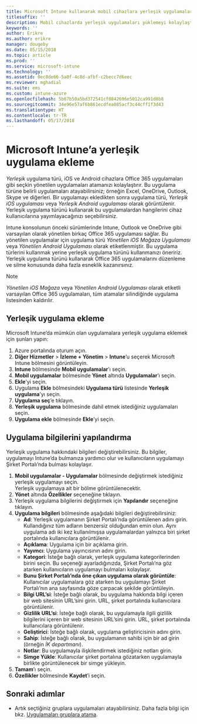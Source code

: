 ```yaml
---
title: Microsoft Intune kullanarak mobil cihazlara yerleşik uygulamalar yükleme
titlesuffix: ''
description: Mobil cihazlarda yerleşik uygulamaları yüklemeyi kolaylaştırmak için Intune’u nasıl kullanabileceğinizi öğrenin.
keywords: ''
author: Erikre
ms.author: erikre
manager: dougeby
ms.date: 05/15/2018
ms.topic: article
ms.prod: ''
ms.service: microsoft-intune
ms.technology: ''
ms.assetid: 0ec8de66-5a0f-4c8d-afbf-c2becc7d6eec
ms.reviewer: mghadial
ms.suite: ems
ms.custom: intune-azure
ms.openlocfilehash: 5b67b50a5bd372541cf0842696e5012ca991d8b8
ms.sourcegitcommit: 34e96e57af6b861ecdfea085acf3c44cff1f3d43
ms.translationtype: HT
ms.contentlocale: tr-TR
ms.lasthandoff: 05/17/2018
---
```

# <a name="add-built-in-apps-to-microsoft-intune"></a>Microsoft Intune’a yerleşik uygulama ekleme

*Yerleşik* uygulama türü, iOS ve Android cihazlara Office 365 uygulamaları gibi seçkin yönetilen uygulamaları atamanızı kolaylaştırır. Bu uygulama türüne belirli uygulamaları atayabilirsiniz; örneğin Excel, OneDrive, Outlook, Skype ve diğerleri. Bir uygulamayı ekledikten sonra uygulama türü, *Yerleşik iOS uygulaması* veya *Yerleşik Android uygulaması* olarak görüntülenir. Yerleşik uygulama türünü kullanarak bu uygulamalardan hangilerini cihaz kullanıcılarına yayımlayacağınızı seçebilirsiniz.

Intune konsolunun önceki sürümlerinde Intune, Outlook ve OneDrive gibi varsayılan olarak yönetilen birkaç Office 365 uygulaması sağlar. Bu yönetilen uygulamalar için uygulama türü *Yönetilen iOS Mağaza Uygulaması* veya *Yönetilen Android Uygulaması* olarak etiketlenmiştir. Bu uygulama türlerini kullanmak yerine yerleşik uygulama türünü kullanmanızı öneririz. Yerleşik uygulama türünü kullanarak Office 365 uygulamalarını düzenleme ve silme konusunda daha fazla esneklik kazanırsınız.

>[!NOTE]
>*Yönetilen iOS Mağaza* veya *Yönetilen Android Uygulaması* olarak etiketli varsayılan Office 365 uygulamaları, tüm atamalar silindiğinde uygulama listesinden kaldırılır.

## <a name="add-a-built-in-app"></a>Yerleşik uygulama ekleme

Microsoft Intune’da mümkün olan uygulamalara yerleşik uygulama eklemek için şunları yapın:
1. Azure portalında oturum açın.
2. **Diğer Hizmetler** > **İzleme + Yönetim** > **Intune**’u seçerek Microsoft Intune bölmesini görüntüleyin.
3. **Intune** bölmesinde **Mobil uygulamalar**’ı seçin.
4. **Mobil uygulamalar** bölmesinde **Yönet** altında **Uygulamalar**’ı seçin.
5. **Ekle**’yi seçin.
6. Uygulama **Ekle** bölmesindeki **Uygulama türü** listesinde **Yerleşik uygulama**’yı seçin.
7. **Uygulama seç**’e tıklayın.
8. **Yerleşik uygulama** bölmesinde dahil etmek istediğiniz uygulamaları seçin.
9. **Uygulama ekle** bölmesinde **Ekle**’yi seçin.


## <a name="configure-app-information"></a>Uygulama bilgilerini yapılandırma

Yerleşik uygulama hakkındaki bilgileri değiştirebilirsiniz. Bu bilgiler, uygulamayı Intune’da bulmanıza yardımcı olur ve kullanıcıların uygulamayı Şirket Portalı’nda bulması kolaylaşır.
1. **Mobil uygulamalar - Uygulamalar** bölmesinde değiştirmek istediğiniz yerleşik uygulamayı seçin.  
    Yerleşik uygulamaya ait bir bölme görüntülenecektir.
2. **Yönet** altında **Özellikler** seçeneğine tıklayın.
3. Yerleşik uygulama bilgilerini değiştirmek için **Yapılandır** seçeneğine tıklayın.
4. **Uygulama bilgileri** bölmesinde aşağıdaki bilgileri değiştirebilirsiniz:
    - **Ad**: Yerleşik uygulamanın Şirket Portalı’nda görüntülenen adını girin. Kullandığınız tüm adların benzersiz olduğundan emin olun. Aynı uygulama adı iki kez kullanılmışsa uygulamalardan yalnızca biri şirket portalında kullanıcılara görüntülenir.
    - **Açıklama**: Uygulama için bir açıklama girin. 
    - **Yayımcı**: Uygulama yayıncısının adını girin.
    - **Kategori**: İsteğe bağlı olarak, yerleşik uygulama kategorilerinden birini seçin. Bu seçeneği ayarladığınızda, Şirket Portalı’na göz atarken kullanıcıların uygulamayı bulmaları kolaylaşır.
    - **Bunu Şirket Portalı’nda öne çıkan uygulama olarak görüntüle**: Kullanıcılar uygulamalara göz atarken bu uygulamayı Şirket Portalı’nın ana sayfasında göze çarpacak şekilde görüntüleyin.
    - **Bilgi URL’si**: İsteğe bağlı olarak, bu uygulama hakkında bilgi içeren bir web sitesinin URL’sini girin. URL, şirket portalında kullanıcılara görüntülenir.
    - **Gizlilik URL’si**: İsteğe bağlı olarak, bu uygulamayla ilgili gizlilik bilgilerini içeren bir web sitesinin URL’sini girin. URL, şirket portalında kullanıcılara görüntülenir.
    - **Geliştirici**: İsteğe bağlı olarak, uygulama geliştiricisinin adını girin.
    - **Sahip**: İsteğe bağlı olarak, bu uygulamanın sahibi için bir ad girin (örneğin *İK departmanı*).
    - **Notlar**: Bu uygulamayla ilişkilendirmek istediğiniz notları girin.
    - **Simge Yükle**: Kullanıcılar şirket portalına gözatarken uygulamayla birlikte görüntülenecek bir simge yükleyin.
4. **Tamam**’ı seçin.
5. **Özellikler** bölmesinde **Kaydet**’i seçin.

## <a name="next-steps"></a>Sonraki adımlar

- Artık seçtiğiniz gruplara uygulamaları atayabilirsiniz. Daha fazla bilgi için bkz. [Uygulamaları gruplara atama](apps-deploy.md).
